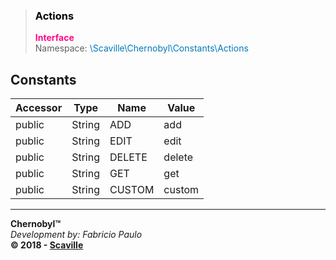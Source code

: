 > ### <span style='color:#000000'>Actions</span>
> <span style='color:#FF0987'>**Interface**</span><br/>
> <span style='font-size:14px'>Namespace:</span> <span style='color:#0079bc'>\Scaville\Chernobyl\Constants\Actions</SPAN>

## Constants

Accessor | Type | Name | Value
--- | --- | --- | ---
public | String | ADD | add
public | String | EDIT | edit
public | String | DELETE | delete
public | String | GET | get
public | String | CUSTOM | custom

---
**Chernobyl™**<br/>
_Development by: Fabricio Paulo_<br/>
**© 2018 - <a href='http://www.scaville.com'>Scaville</a>**